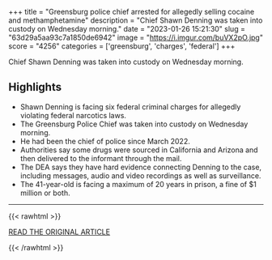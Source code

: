 +++
title = "Greensburg police chief arrested for allegedly selling cocaine and methamphetamine"
description = "Chief Shawn Denning was taken into custody on Wednesday morning."
date = "2023-01-26 15:21:30"
slug = "63d29a5aa93c7a1850de6942"
image = "https://i.imgur.com/buVX2pO.jpg"
score = "4256"
categories = ['greensburg', 'charges', 'federal']
+++

Chief Shawn Denning was taken into custody on Wednesday morning.

## Highlights

- Shawn Denning is facing six federal criminal charges for allegedly violating federal narcotics laws.
- The Greensburg Police Chief was taken into custody on Wednesday morning.
- He had been the chief of police since March 2022.
- Authorities say some drugs were sourced in California and Arizona and then delivered to the informant through the mail.
- The DEA says they have hard evidence connecting Denning to the case, including messages, audio and video recordings as well as surveillance.
- The 41-year-old is facing a maximum of 20 years in prison, a fine of $1 million or both.

---

{{< rawhtml >}}
  <p class="article-category">
    <a target="_blank" href="https://www.cbsnews.com/pittsburgh/news/greensburg-chief-of-police-arrested-for-allegedly-selling-cocaine-and-methamphetamine/">READ THE ORIGINAL ARTICLE</a>
  </p>
{{< /rawhtml >}}
